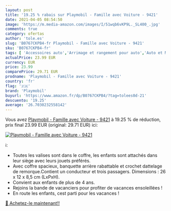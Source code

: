 ```yaml
---
layout: post
title: '19.25 % rabais sur Playmobil - Famille avec Voiture - 9421'
date: 2021-04-05 08:54:50
image: 'https://m.media-amazon.com/images/I/51wqb6vKP9L._SL400_.jpg'
comments: true
category: ofertas
author: 'tole.es'
slug: 'B0767CKPB4-fr Playmobil - Famille avec Voiture - 9421'
sku: 'B0767CKPB4-fr'
tags: [ 'Accessoires auto','Arrimage et rangement pour auto','Auto et Moto','Auto et moto','Filets pour auto','playmobil', ]
actualPrice: 23.99 EUR
currency: EUR
price: 23.99
comparePrice: 29.71 EUR
prodname: 'Playmobil - Famille avec Voiture - 9421'
country: 'fr'
flag: '🇫🇷'
brand: 'Playmobil'
buyurl: 'https://www.amazon.fr/dp/B0767CKPB4/?tag=tolees0d-21'
descuento: '19.25'
average: '26.7030232558142'
---
```


Vous avez [Playmobil - Famille avec Voiture - 9421](https://www.amazon.fr/dp/B0767CKPB4/?tag=tolees0d-21)  à  19.25 % de réduction, prix final  23.99 EUR (original: 29.71 EUR) ici:

[![Playmobil - Famille avec Voiture - 9421](https://m.media-amazon.com/images/I/51wqb6vKP9L._SL400_.jpg)](https://www.amazon.fr/dp/B0767CKPB4/?tag=tolees0d-21)

ℹ️:

- Toutes les valises sont dans le coffre, les enfants sont attachés dans leur siège avec leurs jouets préférés.
- Avec coffre spacieux, banquette arrière rabattable et crochet dattelage de remorque.Contient un conducteur et trois passagers. Dimensions : 26 x 12 x 8,5 cm (LxPxH).
- Convient aux enfants de plus de 4 ans.
- Rejoins la bande de vacanciers pour profiter de vacances ensoleillées !
- En route les enfants, cest parti pour les vacances !

[🛒 Achetez-le maintenant!!](https://www.amazon.fr/dp/B0767CKPB4/?tag=tolees0d-21)
